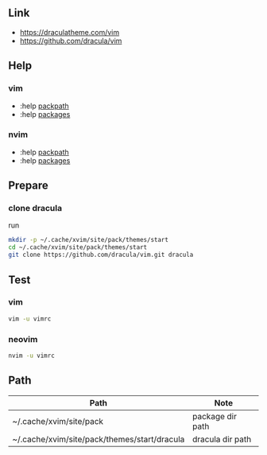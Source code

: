 

## Link

* https://draculatheme.com/vim
* https://github.com/dracula/vim


## Help

### vim

* :help [packpath](https://vimhelp.org/options.txt.html#'packpath')
* :help [packages](https://vimhelp.org/repeat.txt.html#packages)

### nvim
* :help [packpath](https://neovim.io/doc/user/options.html#'packpath')
* :help [packages](https://neovim.io/doc/user/repeat.html#packages)
 

## Prepare


### clone dracula

run

``` sh
mkdir -p ~/.cache/xvim/site/pack/themes/start
cd ~/.cache/xvim/site/pack/themes/start
git clone https://github.com/dracula/vim.git dracula
```


## Test


### vim


``` sh
vim -u vimrc
```

### neovim

``` sh
nvim -u vimrc
```


## Path

| Path | Note |
| --- | --- |
| ~/.cache/xvim/site/pack | package dir path |
| ~/.cache/xvim/site/pack/themes/start/dracula | dracula dir path |
